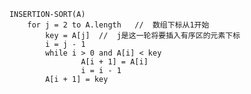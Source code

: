 		INSERTION-SORT(A)
    		for j = 2 to A.length   //  数组下标从1开始  
        		key = A[j]  //  j是这一轮将要插入有序区的元素下标
        		i = j - 1
        		while i > 0 and A[i] < key
            			A[i + 1] = A[i]
            			i = i - 1
        		A[i + 1] = key
